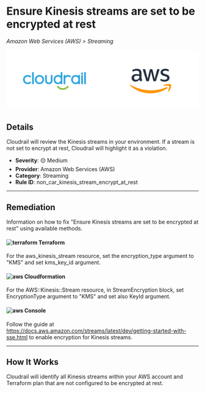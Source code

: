 # Ensure Kinesis streams are set to be encrypted at rest

*Amazon Web Services (AWS) > Streaming*

![Cloudrail and Amazon Web Services (AWS) logos](../images/cloudrail_aws.png)

## Details
Cloudrail will review the Kinesis streams in your environment. If a stream is not set to encrypt at rest, Cloudrail will highlight it as a violation.

- **Severity**: 🟡 Medium
- **Provider**: Amazon Web Services (AWS)
- **Category**: Streaming
- **Rule ID**: non_car_kinesis_stream_encrypt_at_rest

---

## Remediation
Information on how to fix "Ensure Kinesis streams are set to be encrypted at rest" using available methods.


####  <img src="../_media/emojis/terraform.png" alt="terraform" width="20"/>  Terraform
For the aws_kinesis_stream resource, set the encryption_type argument to "KMS" and set kms_key_id argument.








#### <img src="../_media/emojis/aws.png" alt="aws" width="20"/> Cloudformation
For the AWS::Kinesis::Stream resource, in StreamEncryption block, set EncryptionType argument to "KMS" and set also KeyId argument.



####  <img src="../_media/emojis/aws.png" alt="aws" width="20"/> Console
Follow the guide at <https://docs.aws.amazon.com/streams/latest/dev/getting-started-with-sse.html> to enable encryption for Kinesis streams.




---

## How It Works
Cloudrail will identify all Kinesis streams within your AWS account and Terraform plan that are not configured to be encrypted at rest.